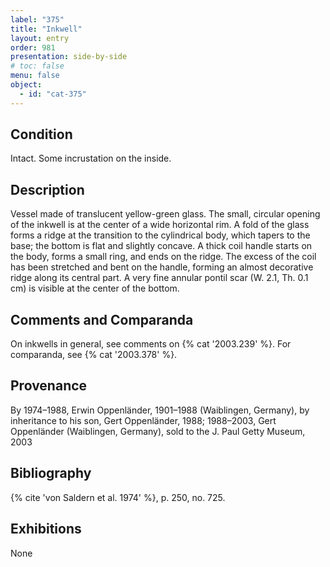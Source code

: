 ```yaml
---
label: "375"
title: "Inkwell"
layout: entry
order: 981
presentation: side-by-side
# toc: false
menu: false
object:
  - id: "cat-375"
---
```


## Condition

Intact. Some incrustation on the inside.

## Description

Vessel made of translucent yellow-green glass. The small, circular opening of the inkwell is at the center of a wide horizontal rim. A fold of the glass forms a ridge at the transition to the cylindrical body, which tapers to the base; the bottom is flat and slightly concave. A thick coil handle starts on the body, forms a small ring, and ends on the ridge. The excess of the coil has been stretched and bent on the handle, forming an almost decorative ridge along its central part. A very fine annular pontil scar (W. 2.1, Th. 0.1 cm) is visible at the center of the bottom.

## Comments and Comparanda

On inkwells in general, see comments on {% cat '2003.239' %}. For comparanda, see {% cat '2003.378' %}.

## Provenance

By 1974–1988, Erwin Oppenländer, 1901–1988 (Waiblingen, Germany), by inheritance to his son, Gert Oppenländer, 1988; 1988–2003, Gert Oppenländer (Waiblingen, Germany), sold to the J. Paul Getty Museum, 2003

## Bibliography

{% cite 'von Saldern et al. 1974' %}, p. 250, no. 725.

## Exhibitions

None
